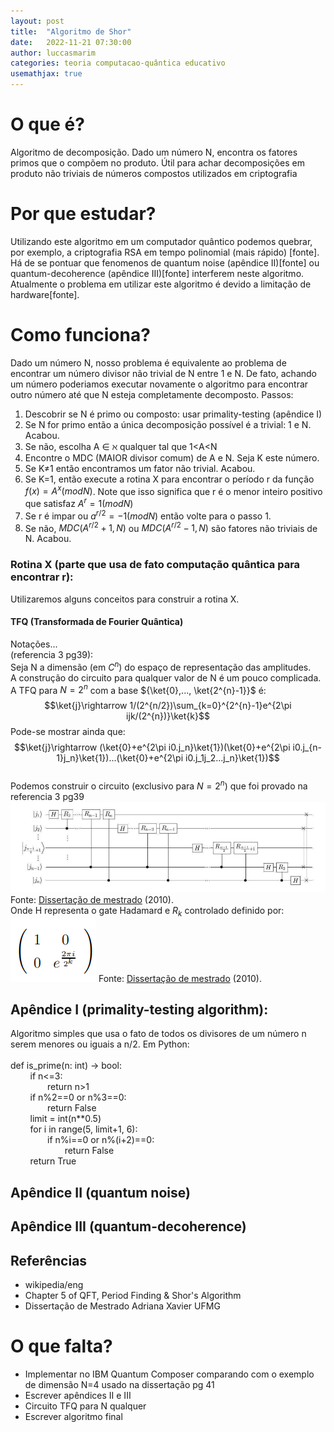 ```yaml
---
layout: post
title:  "Algoritmo de Shor"
date:   2022-11-21 07:30:00
author: luccasmarim
categories: teoria computacao-quântica educativo
usemathjax: true
---
```



# O que é?
Algoritmo de decomposição. Dado um número N, encontra os fatores primos que o compõem no produto. Útil para achar decomposições em produto não triviais de números compostos utilizados em criptografia
# Por que estudar?
Utilizando este algoritmo em um computador quântico podemos quebrar, por exemplo, a criptografia RSA em tempo polinomial (mais rápido) [fonte]. Há de se pontuar que fenomenos de quantum noise (apêndice II)[fonte] ou quantum-decoherence (apêndice III)[fonte] interferem neste algoritmo. Atualmente o problema em utilizar este algoritmo é devido a limitação de hardware[fonte].
# Como funciona?
Dado um número N, nosso problema é equivalente ao problema de encontrar um número divisor não trivial de N entre 1 e N. De fato, achando um número poderiamos executar novamente o algoritmo para encontrar outro número até que N esteja completamente decomposto.
Passos:
1. Descobrir se N é primo ou composto: usar primality-testing (apêndice I)
2. Se N for primo então a única decomposição possível é a trivial: 1 e N. Acabou.
3. Se não, escolha A &isin; &alefsym; qualquer tal que 1<A<N
4. Encontre o MDC (MAIOR divisor comum) de A e N. Seja K este número.
5. Se K&ne;1 então encontramos um fator não trivial. Acabou.
6. Se K=1, então execute a rotina X para encontrar o período r da função $f(x)=A^{x}(mod N)$. Note que isso significa que r é o menor inteiro positivo que satisfaz $A^{r}=1(mod N)$
7. Se r é impar ou $a^{r/2}=-1(mod N)$ então volte para o passo 1.
8. Se não, $MDC(A^{r/2}+1,N)$ ou $MDC(A^{r/2}-1,N)$ são fatores não triviais de N. Acabou.
                                                             
### Rotina X (parte que usa de fato computação quântica para encontrar r):
Utilizaremos alguns conceitos para construir a rotina X.
#### TFQ (Transformada de Fourier Quântica)
Notações...
<br>
(referencia 3 pg39):
<br>
Seja N a dimensão (em $C^{n}$) do espaço de representação das amplitudes.
<br>
A construção do circuito para qualquer valor de N é um pouco complicada. A TFQ para $N=2^{n}$ com a base ${\ket{0},..., \ket{2^{n}-1}}$ é:
$$\ket{j}\rightarrow 1/(2^{n/2})\sum_{k=0}^{2^{n}-1}e^{2\pi ijk/(2^{n})}\ket{k}$$
Pode-se mostrar ainda que:
$$\ket{j}\rightarrow (\ket{0}+e^{2\pi i0.j_n}\ket{1})(\ket{0}+e^{2\pi i0.j_{n-1}j_n}\ket{1})...(\ket{0}+e^{2\pi i0.j_1j_2...j_n}\ket{1})$$
<br>
Podemos construir o circuito (exclusivo para $N=2^{n}$) que foi provado na referencia 3 pg39
<br>
![Circuito-TFQ-2n](/assets/images/figura3.1_dissertacao.png)
Fonte: [Dissertação de mestrado](https://repositorio.ufmg.br/bitstream/1843/EABA-85FJXP/1/dissertacao_adrianaxavier.pdf) (2010).
<br>
Onde H representa o gate Hadamard e $R_k$ controlado definido por:
![rk-gate](/assets/images/rkgate.png)
Fonte: [Dissertação de mestrado](https://repositorio.ufmg.br/bitstream/1843/EABA-85FJXP/1/dissertacao_adrianaxavier.pdf) (2010).

$% a matriz de representação da TFD no espaço C^n é unitária$
$% TFQ nada mais é do que a TFD com notação diferente (com bras e kets)$
                                                             
                                                             
                                                             
## Apêndice I (primality-testing algorithm):
Algoritmo simples que usa o fato de todos os divisores de um número n serem menores ou iguais a n/2. Em Python:
<br>                                                             
def is_prime(n: int) -> bool:
<br> &nbsp;&nbsp;&nbsp;&nbsp;&nbsp;&nbsp;&nbsp;
  if n<=3:
  <br> &nbsp;&nbsp;&nbsp;&nbsp;&nbsp;&nbsp;&nbsp;&nbsp;&nbsp;&nbsp;&nbsp;&nbsp;&nbsp;&nbsp;
          return n>1
            <br>&nbsp;&nbsp;&nbsp;&nbsp;&nbsp;&nbsp;&nbsp;
  if n%2==0 or n%3==0:
    <br>&nbsp;&nbsp;&nbsp;&nbsp;&nbsp;&nbsp;&nbsp;&nbsp;&nbsp;&nbsp;&nbsp;&nbsp;&nbsp;&nbsp;
          return False
            <br>&nbsp;&nbsp;&nbsp;&nbsp;&nbsp;&nbsp;&nbsp;
  limit = int(n**0.5)
    <br>&nbsp;&nbsp;&nbsp;&nbsp;&nbsp;&nbsp;&nbsp;
  for i in range(5, limit+1, 6):
    <br>&nbsp;&nbsp;&nbsp;&nbsp;&nbsp;&nbsp;&nbsp;&nbsp;&nbsp;&nbsp;&nbsp;&nbsp;&nbsp;&nbsp;
          if n%i==0 or n%(i+2)==0:
            <br>&nbsp;&nbsp;&nbsp;&nbsp;&nbsp;&nbsp;&nbsp;&nbsp;&nbsp;&nbsp;&nbsp;&nbsp;&nbsp;&nbsp;&nbsp;&nbsp;&nbsp;&nbsp;&nbsp;&nbsp;&nbsp;
                return False
                  <br>&nbsp;&nbsp;&nbsp;&nbsp;&nbsp;&nbsp;&nbsp;
  return True
    <br>
    
## Apêndice II (quantum noise)
## Apêndice III (quantum-decoherence)

## Referências
* wikipedia/eng
* Chapter 5 of QFT, Period Finding & Shor's Algorithm
* Dissertação de Mestrado Adriana Xavier UFMG


# O que falta?
* Implementar no IBM Quantum Composer comparando com o exemplo de dimensão N=4 usado na dissertação pg 41
* Escrever apêndices II e III
* Circuito TFQ para N qualquer
* Escrever algoritmo final

